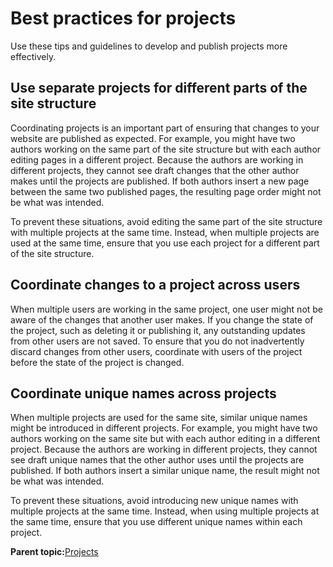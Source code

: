 # Best practices for projects

Use these tips and guidelines to develop and publish projects more effectively.

## Use separate projects for different parts of the site structure

Coordinating projects is an important part of ensuring that changes to your website are published as expected. For example, you might have two authors working on the same part of the site structure but with each author editing pages in a different project. Because the authors are working in different projects, they cannot see draft changes that the other author makes until the projects are published. If both authors insert a new page between the same two published pages, the resulting page order might not be what was intended.

To prevent these situations, avoid editing the same part of the site structure with multiple projects at the same time. Instead, when multiple projects are used at the same time, ensure that you use each project for a different part of the site structure.

## Coordinate changes to a project across users

When multiple users are working in the same project, one user might not be aware of the changes that another user makes. If you change the state of the project, such as deleting it or publishing it, any outstanding updates from other users are not saved. To ensure that you do not inadvertently discard changes from other users, coordinate with users of the project before the state of the project is changed.

## Coordinate unique names across projects

When multiple projects are used for the same site, similar unique names might be introduced in different projects. For example, you might have two authors working on the same site but with each author editing in a different project. Because the authors are working in different projects, they cannot see draft unique names that the other author uses until the projects are published. If both authors insert a similar unique name, the result might not be what was intended.

To prevent these situations, avoid introducing new unique names with multiple projects at the same time. Instead, when using multiple projects at the same time, ensure that you use different unique names within each project.

**Parent topic:**[Projects](../wcm/wcm_proj_overview.md)


